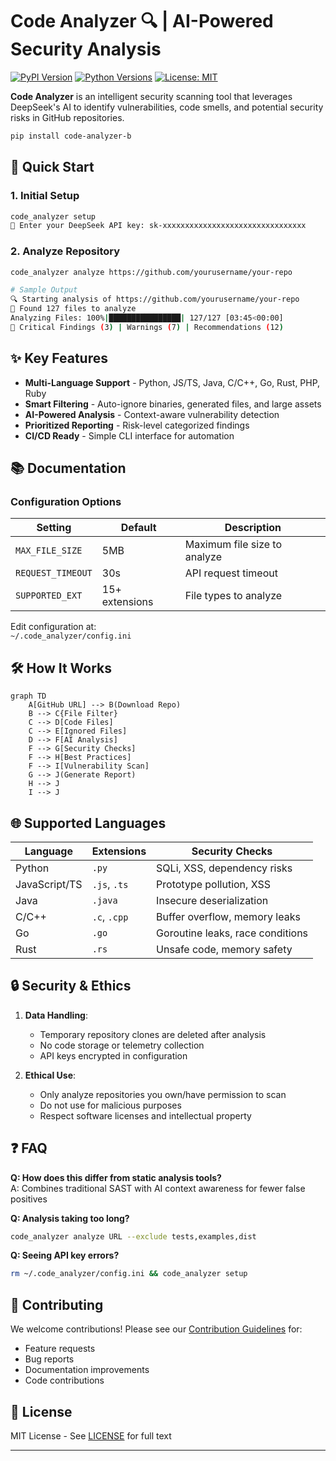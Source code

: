 # Code Analyzer 🔍 | AI-Powered Security Analysis

[![PyPI Version](https://img.shields.io/pypi/v/code-analyzer-b.svg)](https://pypi.org/project/code-analyzer-b/)
[![Python Versions](https://img.shields.io/pypi/pyversions/code-analyzer-b.svg)](https://pypi.org/project/code-analyzer-b/)
[![License: MIT](https://img.shields.io/badge/License-MIT-yellow.svg)](https://opensource.org/licenses/MIT)


**Code Analyzer** is an intelligent security scanning tool that leverages DeepSeek's AI to identify vulnerabilities, code smells, and potential security risks in GitHub repositories.

```bash
pip install code-analyzer-b
```

## 🚀 Quick Start

### 1. Initial Setup
```bash
code_analyzer setup
🔑 Enter your DeepSeek API key: sk-xxxxxxxxxxxxxxxxxxxxxxxxxxxxxxxx
```

### 2. Analyze Repository
```bash
code_analyzer analyze https://github.com/yourusername/your-repo

# Sample Output
🔍 Starting analysis of https://github.com/yourusername/your-repo
📁 Found 127 files to analyze
Analyzing Files: 100%|████████████████| 127/127 [03:45<00:00]
📝 Critical Findings (3) | Warnings (7) | Recommendations (12)
```

## ✨ Key Features

- **Multi-Language Support** - Python, JS/TS, Java, C/C++, Go, Rust, PHP, Ruby
- **Smart Filtering** - Auto-ignore binaries, generated files, and large assets
- **AI-Powered Analysis** - Context-aware vulnerability detection
- **Prioritized Reporting** - Risk-level categorized findings
- **CI/CD Ready** - Simple CLI interface for automation

## 📚 Documentation


### Configuration Options
| Setting              | Default        | Description                          |
|----------------------|----------------|--------------------------------------|
| `MAX_FILE_SIZE`      | 5MB            | Maximum file size to analyze         |
| `REQUEST_TIMEOUT`    | 30s            | API request timeout                  |
| `SUPPORTED_EXT`      | 15+ extensions | File types to analyze                |

Edit configuration at:  
`~/.code_analyzer/config.ini`

## 🛠 How It Works

```mermaid
graph TD
    A[GitHub URL] --> B(Download Repo)
    B --> C{File Filter}
    C --> D[Code Files]
    C --> E[Ignored Files]
    D --> F[AI Analysis]
    F --> G[Security Checks]
    F --> H[Best Practices]
    F --> I[Vulnerability Scan]
    G --> J(Generate Report)
    H --> J
    I --> J
```

## 🌐 Supported Languages

| Language       | Extensions           | Security Checks               |
|----------------|----------------------|-------------------------------|
| Python         | `.py`                | SQLi, XSS, dependency risks   |
| JavaScript/TS  | `.js`, `.ts`         | Prototype pollution, XSS      |
| Java           | `.java`              | Insecure deserialization      |
| C/C++          | `.c`, `.cpp`         | Buffer overflow, memory leaks |
| Go             | `.go`                | Goroutine leaks, race conditions |
| Rust           | `.rs`                | Unsafe code, memory safety    |

## 🔒 Security & Ethics

1. **Data Handling**:
   - Temporary repository clones are deleted after analysis
   - No code storage or telemetry collection
   - API keys encrypted in configuration

2. **Ethical Use**:
   - Only analyze repositories you own/have permission to scan
   - Do not use for malicious purposes
   - Respect software licenses and intellectual property

## ❓ FAQ

**Q: How does this differ from static analysis tools?**  
A: Combines traditional SAST with AI context awareness for fewer false positives

**Q: Analysis taking too long?**  
```bash
code_analyzer analyze URL --exclude tests,examples,dist
```

**Q: Seeing API key errors?**  
```bash
rm ~/.code_analyzer/config.ini && code_analyzer setup
```

## 🤝 Contributing

We welcome contributions! Please see our [Contribution Guidelines](CONTRIBUTING.md) for:
- Feature requests
- Bug reports
- Documentation improvements
- Code contributions

## 📜 License

MIT License - See [LICENSE](LICENSE) for full text

---
